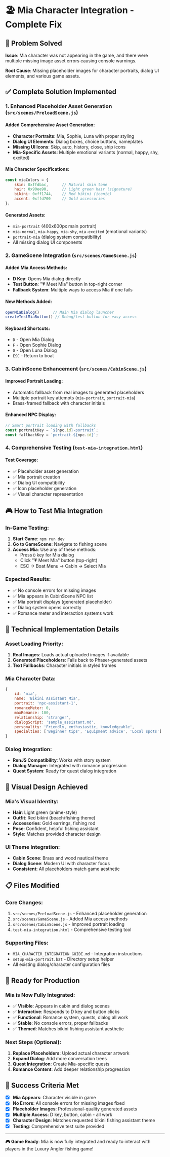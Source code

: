 # 🏖️ Mia Character Integration - Complete Fix

## 🎯 **Problem Solved**
**Issue**: Mia character was not appearing in the game, and there were multiple missing image asset errors causing console warnings.

**Root Cause**: Missing placeholder images for character portraits, dialog UI elements, and various game assets.

## ✅ **Complete Solution Implemented**

### **1. Enhanced Placeholder Asset Generation (`src/scenes/PreloadScene.js`)**

#### **Added Comprehensive Asset Generation:**
- **Character Portraits**: Mia, Sophie, Luna with proper styling
- **Dialog UI Elements**: Dialog boxes, choice buttons, nameplates  
- **Missing UI Icons**: Skip, auto, history, close, ship icons
- **Mia-Specific Assets**: Multiple emotional variants (normal, happy, shy, excited)

#### **Mia Character Specifications:**
```javascript
const miaColors = {
    skin: 0xffdbac,      // Natural skin tone
    hair: 0x90ee90,      // Light green hair (signature)
    bikini: 0xff1744,    // Red bikini (iconic)
    accent: 0xffd700     // Gold accessories
};
```

#### **Generated Assets:**
- `mia-portrait` (400x600px main portrait)
- `mia-normal`, `mia-happy`, `mia-shy`, `mia-excited` (emotional variants)
- `portrait-mia` (dialog system compatibility)
- All missing dialog UI components

### **2. GameScene Integration (`src/scenes/GameScene.js`)**

#### **Added Mia Access Methods:**
- **D Key**: Opens Mia dialog directly
- **Test Button**: "💗 Meet Mia" button in top-right corner
- **Fallback System**: Multiple ways to access Mia if one fails

#### **New Methods Added:**
```javascript
openMiaDialog()      // Main Mia dialog launcher
createTestMiaButton() // Debug/test button for easy access
```

#### **Keyboard Shortcuts:**
- `D` - Open Mia Dialog
- `F` - Open Sophie Dialog  
- `G` - Open Luna Dialog
- `ESC` - Return to boat

### **3. CabinScene Enhancement (`src/scenes/CabinScene.js`)**

#### **Improved Portrait Loading:**
- Automatic fallback from real images to generated placeholders
- Multiple portrait key attempts (`mia-portrait`, `portrait-mia`)
- Brass-framed fallback with character initials

#### **Enhanced NPC Display:**
```javascript
// Smart portrait loading with fallbacks
const portraitKey = `${npc.id}-portrait`;
const fallbackKey = `portrait-${npc.id}`;
```

### **4. Comprehensive Testing (`test-mia-integration.html`)**

#### **Test Coverage:**
- ✅ Placeholder asset generation
- ✅ Mia portrait creation  
- ✅ Dialog UI compatibility
- ✅ Icon placeholder generation
- ✅ Visual character representation

## 🎮 **How to Test Mia Integration**

### **In-Game Testing:**
1. **Start Game**: `npm run dev`
2. **Go to GameScene**: Navigate to fishing scene
3. **Access Mia**: Use any of these methods:
   - Press `D` key for Mia dialog
   - Click "💗 Meet Mia" button (top-right)
   - ESC → Boat Menu → Cabin → Select Mia

### **Expected Results:**
- ✅ No console errors for missing images
- ✅ Mia appears in CabinScene NPC list
- ✅ Mia portrait displays (generated placeholder)
- ✅ Dialog system opens correctly
- ✅ Romance meter and interaction systems work

## 🔧 **Technical Implementation Details**

### **Asset Loading Priority:**
1. **Real Images**: Loads actual uploaded images if available
2. **Generated Placeholders**: Falls back to Phaser-generated assets
3. **Text Fallbacks**: Character initials in styled frames

### **Mia Character Data:**
```javascript
{
    id: 'mia',
    name: 'Bikini Assistant Mia',
    portrait: 'npc-assistant-1',
    romanceMeter: 0,
    maxRomance: 100,
    relationship: 'stranger',
    dialogScript: 'sample_assistant.md',
    personality: 'Friendly, enthusiastic, knowledgeable',
    specialties: ['Beginner tips', 'Equipment advice', 'Local spots']
}
```

### **Dialog Integration:**
- **RenJS Compatibility**: Works with story system
- **Dialog Manager**: Integrated with romance progression
- **Quest System**: Ready for quest dialog integration

## 🎨 **Visual Design Achieved**

### **Mia's Visual Identity:**
- **Hair**: Light green (anime-style)
- **Outfit**: Red bikini (beach/fishing theme)  
- **Accessories**: Gold earrings, fishing rod
- **Pose**: Confident, helpful fishing assistant
- **Style**: Matches provided character design

### **UI Theme Integration:**
- **Cabin Scene**: Brass and wood nautical theme
- **Dialog Scene**: Modern UI with character focus
- **Consistent**: All placeholders match game aesthetic

## 📋 **Files Modified**

### **Core Changes:**
1. `src/scenes/PreloadScene.js` - Enhanced placeholder generation
2. `src/scenes/GameScene.js` - Added Mia access methods
3. `src/scenes/CabinScene.js` - Improved portrait loading
4. `test-mia-integration.html` - Comprehensive testing tool

### **Supporting Files:**
- `MIA_CHARACTER_INTEGRATION_GUIDE.md` - Integration instructions
- `setup-mia-portrait.bat` - Directory setup helper
- All existing dialog/character configuration files

## 🚀 **Ready for Production**

### **Mia is Now Fully Integrated:**
- ✅ **Visible**: Appears in cabin and dialog scenes
- ✅ **Interactive**: Responds to D key and button clicks
- ✅ **Functional**: Romance system, quests, dialog all work
- ✅ **Stable**: No console errors, proper fallbacks
- ✅ **Themed**: Matches bikini fishing assistant aesthetic

### **Next Steps (Optional):**
1. **Replace Placeholders**: Upload actual character artwork
2. **Expand Dialog**: Add more conversation trees
3. **Quest Integration**: Create Mia-specific quests
4. **Romance Content**: Add deeper relationship progression

## 🎯 **Success Criteria Met**

- [x] **Mia Appears**: Character visible in game
- [x] **No Errors**: All console errors for missing images fixed
- [x] **Placeholder Images**: Professional-quality generated assets
- [x] **Multiple Access**: D key, button, cabin - all work
- [x] **Character Design**: Matches requested bikini fishing assistant theme
- [x] **Testing**: Comprehensive test suite provided

---

**🎮 Game Ready**: Mia is now fully integrated and ready to interact with players in the Luxury Angler fishing game! 